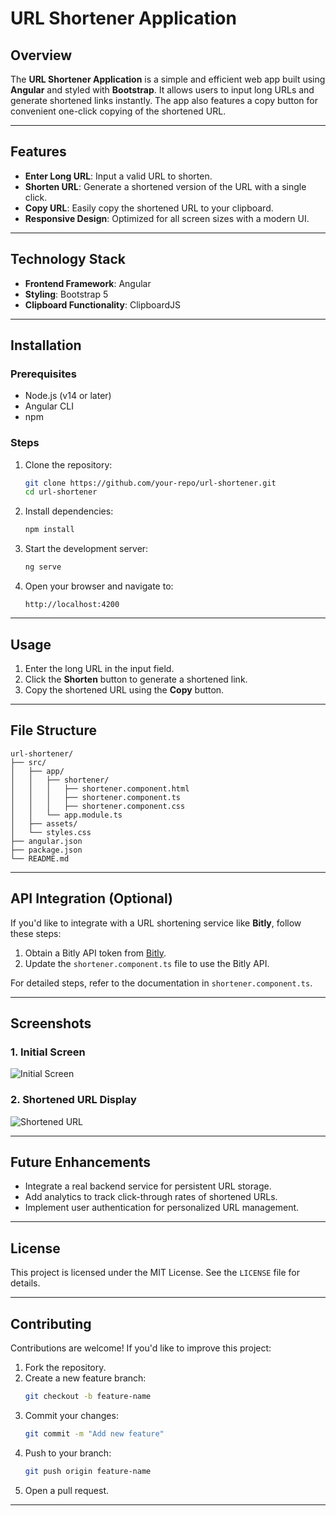
# URL Shortener Application

## Overview
The **URL Shortener Application** is a simple and efficient web app built using **Angular** and styled with **Bootstrap**. It allows users to input long URLs and generate shortened links instantly. The app also features a copy button for convenient one-click copying of the shortened URL.

---

## Features

- **Enter Long URL**: Input a valid URL to shorten.
- **Shorten URL**: Generate a shortened version of the URL with a single click.
- **Copy URL**: Easily copy the shortened URL to your clipboard.
- **Responsive Design**: Optimized for all screen sizes with a modern UI.

---

## Technology Stack

- **Frontend Framework**: Angular
- **Styling**: Bootstrap 5
- **Clipboard Functionality**: ClipboardJS

---

## Installation

### Prerequisites
- Node.js (v14 or later)
- Angular CLI
- npm

### Steps
1. Clone the repository:
   ```bash
   git clone https://github.com/your-repo/url-shortener.git
   cd url-shortener
   ```

2. Install dependencies:
   ```bash
   npm install
   ```

3. Start the development server:
   ```bash
   ng serve
   ```

4. Open your browser and navigate to:
   ```
   http://localhost:4200
   ```

---

## Usage

1. Enter the long URL in the input field.
2. Click the **Shorten** button to generate a shortened link.
3. Copy the shortened URL using the **Copy** button.

---

## File Structure

```
url-shortener/
├── src/
│   ├── app/
│   │   ├── shortener/
│   │   │   ├── shortener.component.html
│   │   │   ├── shortener.component.ts
│   │   │   ├── shortener.component.css
│   │   └── app.module.ts
│   ├── assets/
│   └── styles.css
├── angular.json
├── package.json
└── README.md
```

---

## API Integration (Optional)

If you'd like to integrate with a URL shortening service like **Bitly**, follow these steps:

1. Obtain a Bitly API token from [Bitly](https://bitly.com).
2. Update the `shortener.component.ts` file to use the Bitly API.

For detailed steps, refer to the documentation in `shortener.component.ts`.

---

## Screenshots

### 1. Initial Screen
![Initial Screen](https://via.placeholder.com/800x400?text=Initial+Screen)

### 2. Shortened URL Display
![Shortened URL](https://via.placeholder.com/800x400?text=Shortened+URL+Display)

---

## Future Enhancements

- Integrate a real backend service for persistent URL storage.
- Add analytics to track click-through rates of shortened URLs.
- Implement user authentication for personalized URL management.

---

## License

This project is licensed under the MIT License. See the `LICENSE` file for details.

---

## Contributing

Contributions are welcome! If you'd like to improve this project:

1. Fork the repository.
2. Create a new feature branch:
   ```bash
   git checkout -b feature-name
   ```
3. Commit your changes:
   ```bash
   git commit -m "Add new feature"
   ```
4. Push to your branch:
   ```bash
   git push origin feature-name
   ```
5. Open a pull request.

---

